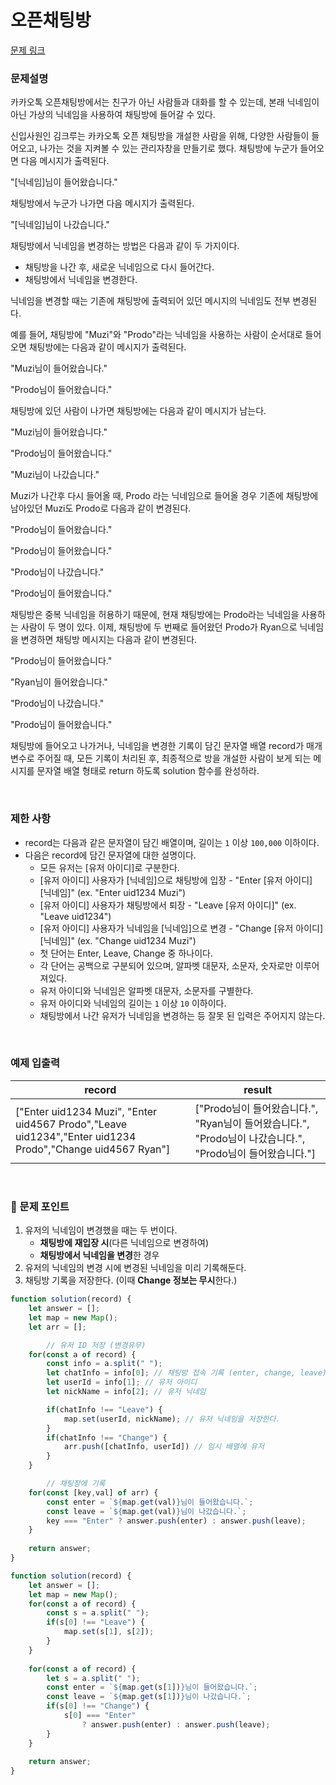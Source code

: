 # 오픈채팅방

[문제 링크](https://school.programmers.co.kr/learn/courses/30/lessons/42888)

### 문제설명

카카오톡 오픈채팅방에서는 친구가 아닌 사람들과 대화를 할 수 있는데, 본래 닉네임이 아닌 가상의 닉네임을 사용하여 채팅방에 들어갈 수 있다.

신입사원인 김크루는 카카오톡 오픈 채팅방을 개설한 사람을 위해, 다양한 사람들이 들어오고, 나가는 것을 지켜볼 수 있는 관리자창을 만들기로 했다. 채팅방에 누군가 들어오면 다음 메시지가 출력된다.

"[닉네임]님이 들어왔습니다."

채팅방에서 누군가 나가면 다음 메시지가 출력된다.

"[닉네임]님이 나갔습니다."

채팅방에서 닉네임을 변경하는 방법은 다음과 같이 두 가지이다.

- 채팅방을 나간 후, 새로운 닉네임으로 다시 들어간다.
- 채팅방에서 닉네임을 변경한다.

닉네임을 변경할 때는 기존에 채팅방에 출력되어 있던 메시지의 닉네임도 전부 변경된다.

예를 들어, 채팅방에 "Muzi"와 "Prodo"라는 닉네임을 사용하는 사람이 순서대로 들어오면 채팅방에는 다음과 같이 메시지가 출력된다.

"Muzi님이 들어왔습니다."

"Prodo님이 들어왔습니다."

채팅방에 있던 사람이 나가면 채팅방에는 다음과 같이 메시지가 남는다.

"Muzi님이 들어왔습니다."

"Prodo님이 들어왔습니다."

"Muzi님이 나갔습니다."

Muzi가 나간후 다시 들어올 때, Prodo 라는 닉네임으로 들어올 경우 기존에 채팅방에 남아있던 Muzi도 Prodo로 다음과 같이 변경된다.

"Prodo님이 들어왔습니다."

"Prodo님이 들어왔습니다."

"Prodo님이 나갔습니다."

"Prodo님이 들어왔습니다."

채팅방은 중복 닉네임을 허용하기 때문에, 현재 채팅방에는 Prodo라는 닉네임을 사용하는 사람이 두 명이 있다. 이제, 채팅방에 두 번째로 들어왔던 Prodo가 Ryan으로 닉네임을 변경하면 채팅방 메시지는 다음과 같이 변경된다.

"Prodo님이 들어왔습니다."

"Ryan님이 들어왔습니다."

"Prodo님이 나갔습니다."

"Prodo님이 들어왔습니다."

채팅방에 들어오고 나가거나, 닉네임을 변경한 기록이 담긴 문자열 배열 record가 매개변수로 주어질 때, 모든 기록이 처리된 후, 최종적으로 방을 개설한 사람이 보게 되는 메시지를 문자열 배열 형태로 return 하도록 solution 함수를 완성하라.

<br/>

### 제한 사항

- record는 다음과 같은 문자열이 담긴 배열이며, 길이는 `1` 이상 `100,000` 이하이다.
- 다음은 record에 담긴 문자열에 대한 설명이다.
    - 모든 유저는 [유저 아이디]로 구분한다.
    - [유저 아이디] 사용자가 [닉네임]으로 채팅방에 입장 - "Enter [유저 아이디] [닉네임]" (ex. "Enter uid1234 Muzi")
    - [유저 아이디] 사용자가 채팅방에서 퇴장 - "Leave [유저 아이디]" (ex. "Leave uid1234")
    - [유저 아이디] 사용자가 닉네임을 [닉네임]으로 변경 - "Change [유저 아이디] [닉네임]" (ex. "Change uid1234 Muzi")
    - 첫 단어는 Enter, Leave, Change 중 하나이다.
    - 각 단어는 공백으로 구분되어 있으며, 알파벳 대문자, 소문자, 숫자로만 이루어져있다.
    - 유저 아이디와 닉네임은 알파벳 대문자, 소문자를 구별한다.
    - 유저 아이디와 닉네임의 길이는 `1` 이상 `10` 이하이다.
    - 채팅방에서 나간 유저가 닉네임을 변경하는 등 잘못 된 입력은 주어지지 않는다.

<br/>

### **예제 입출력**

| record | result |
| --- | --- |
| ["Enter uid1234 Muzi", "Enter uid4567 Prodo","Leave uid1234","Enter uid1234 Prodo","Change uid4567 Ryan"] | ["Prodo님이 들어왔습니다.", "Ryan님이 들어왔습니다.", "Prodo님이 나갔습니다.", "Prodo님이 들어왔습니다."] |

<br/>

### 📕 문제 포인트

1. 유저의 닉네임이 변경했을 때는 두 번이다.
    - **채팅방에 재입장 시**(다른 닉네임으로 변경하여)
    - **채팅방에서 닉네임을 변경**한 경우
2. 유저의 닉네임의 변경 시에 변경된 닉네임을 미리 기록해둔다.
3. 채팅방 기록을 저장한다. (이때 **Change 정보는 무시**한다.)
```javascript
function solution(record) {
    let answer = [];
    let map = new Map();
    let arr = [];

		// 유저 ID 저장 (변경유무)
    for(const a of record) {
        const info = a.split(" ");
        let chatInfo = info[0]; // 채팅방 접속 기록 (enter, change, leave)
        let userId = info[1]; // 유저 아이디
        let nickName = info[2]; // 유저 닉네임

        if(chatInfo !== "Leave") {
            map.set(userId, nickName); // 유저 닉네임을 저장한다.
        }
        if(chatInfo !== "Change") {
            arr.push([chatInfo, userId]) // 임시 배열에 유저
        }
    }

		// 채팅장에 기록    
    for(const [key,val] of arr) {
        const enter = `${map.get(val)}님이 들어왔습니다.`;
        const leave = `${map.get(val)}님이 나갔습니다.`;
        key === "Enter" ? answer.push(enter) : answer.push(leave); 
    }
    
    return answer;
}
```

```javascript
function solution(record) {
    let answer = [];
    let map = new Map();
    for(const a of record) {
        const s = a.split(" ");
        if(s[0] !== "Leave") {
            map.set(s[1], s[2]);
        }
    }
    
    for(const a of record) {
        let s = a.split(" ");
        const enter = `${map.get(s[1])}님이 들어왔습니다.`;
        const leave = `${map.get(s[1])}님이 나갔습니다.`;
        if(s[0] !== "Change") {
            s[0] === "Enter" 
                ? answer.push(enter) : answer.push(leave); 
        }
    }
    
    return answer;
}
```